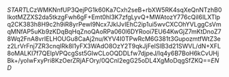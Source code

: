 $START$LCzWMKNnfUP3QejPG1k60Ka7Cxh2seB+rbXW5RK4sqXeQnNTzhB0IkotMZZXS2da5tkzgFwh6gF+Emt0hl3K7zfgLyvQ+MWAtozY776cQiI6ILXTlpq2CK383h8H9c2h9iR8yrPewI9Ncx7JklJvIEhC2ip1ui5wvCXCOhYVLggCsVmqMNfAP5uKb9zKDqBqHqZnoQAoRPa060l6DYRooi7EU64KwGjZ7mKtDnoZ78Wq2FnA8vrIELHOUGu8CaAj2nu/KYV4I0TPwRcM6G381t3GupozmtfWtZ3ez2LrVrFnj7ZR3cnqlRk8I1yFX3WAdO8OzY2T9qkJjFeISlB3d21SWVL/dN+XFL8oMALKI7f7QEIpVPQcgSst5GlwCLoOQDDLfw7djpeJ/Iq4y6B7BoH6kCvUHjBk+/yoIwFxyPri8KzOerZRjAFOry/0QCnl2egG25oDL4XgMoDqgSfZKQ==$END$